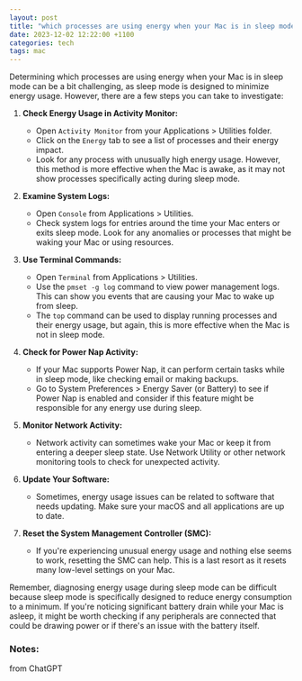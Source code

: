 ```yaml
---
layout: post
title: "which processes are using energy when your Mac is in sleep mode"
date: 2023-12-02 12:22:00 +1100
categories: tech
tags: mac
---
```



Determining which processes are using energy when your Mac is in sleep mode can be a bit challenging, as sleep mode is designed to minimize energy usage. However, there are a few steps you can take to investigate:

1. **Check Energy Usage in Activity Monitor:**
   - Open `Activity Monitor` from your Applications > Utilities folder.
   - Click on the `Energy` tab to see a list of processes and their energy impact.
   - Look for any process with unusually high energy usage. However, this method is more effective when the Mac is awake, as it may not show processes specifically acting during sleep mode.

2. **Examine System Logs:**
   - Open `Console` from Applications > Utilities.
   - Check system logs for entries around the time your Mac enters or exits sleep mode. Look for any anomalies or processes that might be waking your Mac or using resources.

3. **Use Terminal Commands:**
   - Open `Terminal` from Applications > Utilities.
   - Use the `pmset -g log` command to view power management logs. This can show you events that are causing your Mac to wake up from sleep.
   - The `top` command can be used to display running processes and their energy usage, but again, this is more effective when the Mac is not in sleep mode.

4. **Check for Power Nap Activity:**
   - If your Mac supports Power Nap, it can perform certain tasks while in sleep mode, like checking email or making backups. 
   - Go to System Preferences > Energy Saver (or Battery) to see if Power Nap is enabled and consider if this feature might be responsible for any energy use during sleep.

5. **Monitor Network Activity:**
   - Network activity can sometimes wake your Mac or keep it from entering a deeper sleep state. Use Network Utility or other network monitoring tools to check for unexpected activity.

6. **Update Your Software:**
   - Sometimes, energy usage issues can be related to software that needs updating. Make sure your macOS and all applications are up to date.

7. **Reset the System Management Controller (SMC):**
   - If you're experiencing unusual energy usage and nothing else seems to work, resetting the SMC can help. This is a last resort as it resets many low-level settings on your Mac.

Remember, diagnosing energy usage during sleep mode can be difficult because sleep mode is specifically designed to reduce energy consumption to a minimum. If you're noticing significant battery drain while your Mac is asleep, it might be worth checking if any peripherals are connected that could be drawing power or if there's an issue with the battery itself.


### Notes:
from ChatGPT
